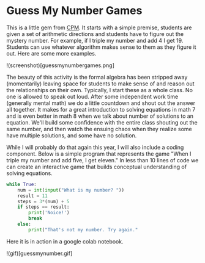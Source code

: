 # Guess My Number Games

This is a little gem from [CPM](https://www.cpm.org). It starts with a simple premise, students are given a set of arithmetic directions and students have to figure out the mystery number. For example, if I triple my number and add 4 I get 19. Students can use whatever algorithm makes sense to them as they figure it out. Here are some more examples.

!(screenshot)[guessmynumbergames.png]

The beauty of this activity is the formal algebra has been stripped away (momentarily) leaving space for students to make sense of and reason out the relationships on their own. Typically, I start these as a whole class. No one is allowed to speak out loud. After some independent work time (generally mental math) we do a little countdown and shout out the answer all together. It makes for a great introduction to solving equations in math 7 and is even better in math 8 when we talk about number of solutions to an equation. We'll build some confidence with the entire class shouting out the same number, and then watch the ensuing chaos when they realize some have multiple solutions, and some have no solution.

While I will probably do that again this year, I will also include a coding component. Below is a simple program that represents the game "When I triple my number and add five, I get eleven." In less than 10 lines of code we can create an interactive game that builds conceptual understanding of solving equations.

```python
while True:
    num = int(input("What is my number? "))
    result = 11
    steps = 3*(num) + 5
    if steps == result:
        print('Noice!')
        break
    else: 
        print("That's not my number. Try again."
```

Here it is in action in a google colab notebook.

!(gif)[guessmynumber.gif]
